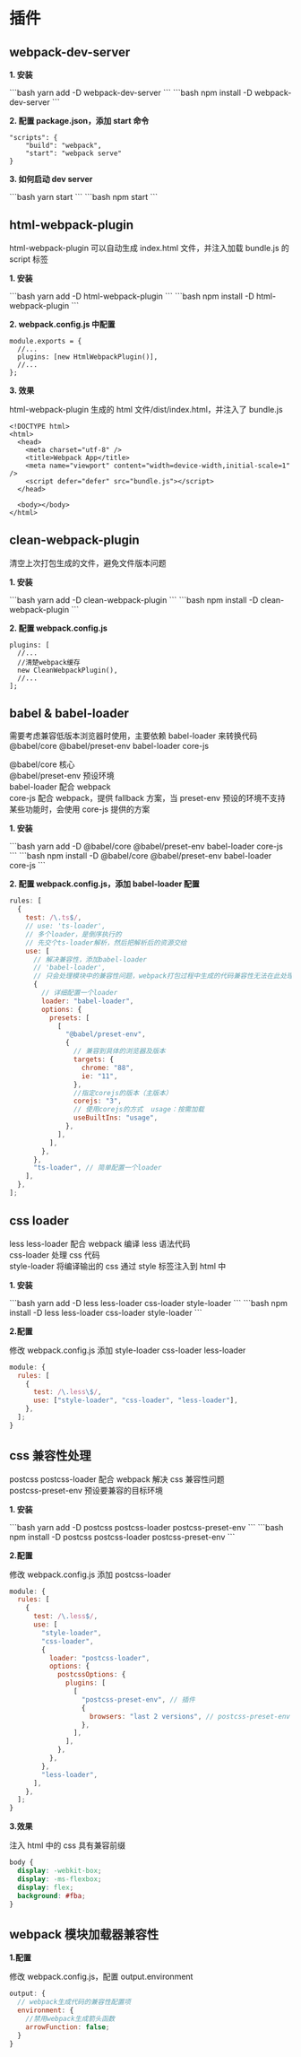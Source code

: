 # 插件

## webpack-dev-server

**1. 安装**

<code-group>
<code-block title="YARN" active>
```bash
yarn add -D webpack-dev-server
```
</code-block>

<code-block title="NPM">
```bash
npm install -D webpack-dev-server
```
</code-block>
</code-group>

**2. 配置 package.json，添加 start 命令**

```json{3}
"scripts": {
    "build": "webpack",
    "start": "webpack serve"
}
```

**3. 如何启动 dev server**

<code-group>
<code-block title="YARN" active>
```bash
yarn start
```
</code-block>

<code-block title="NPM">
```bash
npm start
```
</code-block>
</code-group>

## html-webpack-plugin

html-webpack-plugin 可以自动生成 index.html 文件，并注入加载 bundle.js 的 script 标签

**1. 安装**

<code-group>
<code-block title="YARN" active>
```bash
yarn add -D html-webpack-plugin
```
</code-block>

<code-block title="NPM">
```bash
npm install -D html-webpack-plugin
```
</code-block>
</code-group>

**2. webpack.config.js 中配置**

```js{3}
module.exports = {
  //...
  plugins: [new HtmlWebpackPlugin()],
  //...
};
```

**3. 效果**

html-webpack-plugin 生成的 html 文件/dist/index.html，并注入了 bundle.js

```html{7}
<!DOCTYPE html>
<html>
  <head>
    <meta charset="utf-8" />
    <title>Webpack App</title>
    <meta name="viewport" content="width=device-width,initial-scale=1" />
    <script defer="defer" src="bundle.js"></script>
  </head>

  <body></body>
</html>
```

## clean-webpack-plugin

清空上次打包生成的文件，避免文件版本问题

**1. 安装**

<code-group>
<code-block title="YARN" active>
```bash
yarn add -D clean-webpack-plugin
```
</code-block>

<code-block title="NPM">
```bash
npm install -D clean-webpack-plugin
```
</code-block>
</code-group>

**2. 配置 webpack.config.js**

```js{4}
plugins: [
  //...
  //清楚webpack缓存
  new CleanWebpackPlugin(),
  //...
];
```

## babel & babel-loader

需要考虑兼容低版本浏览器时使用，主要依赖 babel-loader 来转换代码<br>
@babel/core @babel/preset-env babel-loader core-js<br>

@babel/core 核心<br>
@babel/preset-env 预设环境<br>
babel-loader 配合 webpack<br>
core-js 配合 webpack，提供 fallback 方案，当 preset-env 预设的环境不支持某些功能时，会使用 core-js 提供的方案

**1. 安装**

<code-group>
<code-block title="YARN" active>
```bash
yarn add -D @babel/core @babel/preset-env babel-loader core-js
```
</code-block>

<code-block title="NPM">
```bash
npm install -D @babel/core @babel/preset-env babel-loader core-js
```
</code-block>
</code-group>

**2. 配置 webpack.config.js，添加 babel-loader 配置**

```js
rules: [
  {
    test: /\.ts$/,
    // use: 'ts-loader',
    // 多个loader，是倒序执行的
    // 先交个ts-loader解析，然后把解析后的资源交给
    use: [
      // 解决兼容性，添加babel-loader
      // 'babel-loader',
      // 只会处理模块中的兼容性问题，webpack打包过程中生成的代码兼容性无法在此处理，需要配置webpack的兼容性：output.environment
      {
        // 详细配置一个loader
        loader: "babel-loader",
        options: {
          presets: [
            [
              "@babel/preset-env",
              {
                // 兼容到具体的浏览器及版本
                targets: {
                  chrome: "88",
                  ie: "11",
                },
                //指定corejs的版本（主版本）
                corejs: "3",
                // 使用corejs的方式  usage：按需加载
                useBuiltIns: "usage",
              },
            ],
          ],
        },
      },
      "ts-loader", // 简单配置一个loader
    ],
  },
];
```

## css loader

less less-loader 配合 webpack 编译 less 语法代码<br>
css-loader 处理 css 代码<br>
style-loader 将编译输出的 css 通过 style 标签注入到 html 中

**1. 安装**

<code-group>
<code-block title="YARN" active>
```bash
yarn add -D less less-loader css-loader style-loader
```
</code-block>

<code-block title="NPM">
```bash
npm install -D less less-loader css-loader style-loader
```
</code-block>
</code-group>

**2.配置**

修改 webpack.config.js 添加 style-loader css-loader less-loader

```js
module: {
  rules: [
    {
      test: /\.less\$/,
      use: ["style-loader", "css-loader", "less-loader"],
    },
  ];
}
```

## css 兼容性处理

postcss postcss-loader 配合 webpack 解决 css 兼容性问题<br>
postcss-preset-env 预设要兼容的目标环境

**1. 安装**

<code-group>
<code-block title="YARN" active>
```bash
yarn add -D postcss postcss-loader postcss-preset-env
```
</code-block>

<code-block title="NPM">
```bash
npm install -D postcss postcss-loader postcss-preset-env
```
</code-block>
</code-group>

**2.配置**

修改 webpack.config.js 添加 postcss-loader

```js
module: {
  rules: [
    {
      test: /\.less$/,
      use: [
        "style-loader",
        "css-loader",
        {
          loader: "postcss-loader",
          options: {
            postcssOptions: {
              plugins: [
                [
                  "postcss-preset-env", // 插件
                  {
                    browsers: "last 2 versions", // postcss-preset-env 配置
                  },
                ],
              ],
            },
          },
        },
        "less-loader",
      ],
    },
  ];
}
```

**3.效果**

注入 html 中的 css 具有兼容前缀

```css
body {
  display: -webkit-box;
  display: -ms-flexbox;
  display: flex;
  background: #fba;
}
```

## webpack 模块加载器兼容性

**1.配置**

修改 webpack.config.js，配置 output.environment

```js
output: {
  // webpack生成代码的兼容性配置项
  environment: {
    //禁用webpack生成箭头函数
    arrowFunction: false;
  }
}
```
